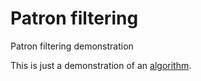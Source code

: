 # Patron filtering
Patron filtering demonstration

This is just a demonstration of an 
<a href="https://github.com/Reenuay/patronFiltering/blob/master/src/utils/removePatrons.js">algorithm</a>.

